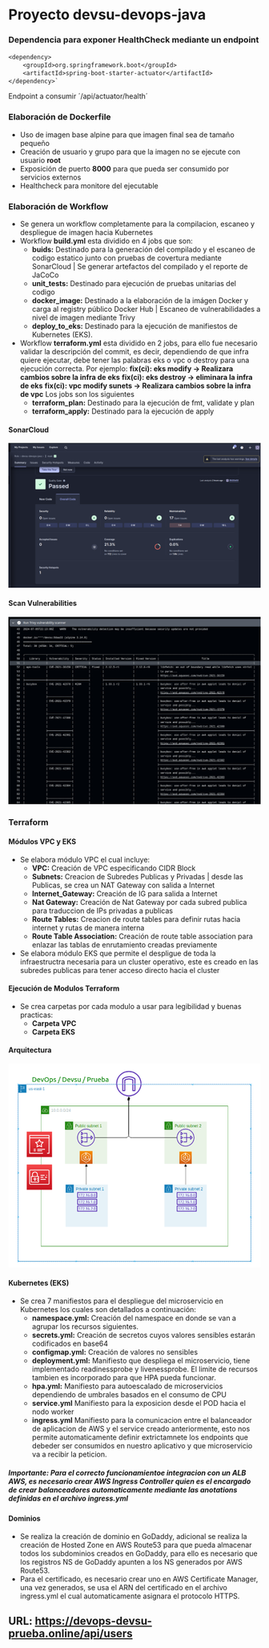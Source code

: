 # Proyecto devsu-devops-java

### Dependencia para exponer HealthCheck mediante un endpoint
~~~
<dependency>
    <groupId>org.springframework.boot</groupId>
    <artifactId>spring-boot-starter-actuator</artifactId>
</dependency>`
~~~
Endpoint a consumir ´/api/actuator/health´
### Elaboración de Dockerfile
-  Uso de imagen base alpine para que imagen final sea de tamaño pequeño
-  Creación de usuario y grupo para que la imagen no se ejecute con usuario **root**
-  Exposición de puerto **8000** para que pueda ser consumido por servicios externos
-  Healthcheck para monitore del ejecutable

### Elaboración de Workflow
- Se genera un workflow completamente para la compilacion, escaneo y despliegue de imagen hacia Kubernetes
- Workflow **build.yml** esta dividido en 4 jobs que son:
    - **buids:**  Destinado para la generación del compilado y el escaneo de codigo estatico junto con pruebas de covertura mediante SonarCloud | Se generar artefactos del compilado y el reporte de JaCoCo
    - **unit_tests:** Destinado para ejecución de pruebas unitarias del codigo
    - **docker_image:** Destinado a la elaboración de la imágen Docker y carga al registry público Docker Hub | Escaneo de vulnerabilidades a nivel de imagen mediante Trivy
    - **deploy_to_eks:** Destinado para la ejecución de manifiestos de Kubernetes (EKS).
- Workflow **terraform.yml** esta dividido en 2 jobs, para ello fue necesario validar la descripción del commit, es decir, dependiendo de que infra quiere ejecutar, debe tener las palabras eks o vpc o destroy para una ejecución correcta. Por ejemplo: 
**fix(ci): eks modify -> Realizara cambios sobre la infra de eks**
**fix(ci): eks destroy -> eliminara la infra de eks**
**fix(ci): vpc modify sunets -> Realizara cambios sobre la infra de vpc**
Los jobs son los siguientes
    -   **terraform_plan:** Destinado para la ejecución de fmt, validate y plan
    -   **terraform_apply:** Destinado para la ejecución de apply

#### SonarCloud

![SonarCloud](./img/SonarCloud.png)

#### Scan Vulnerabilities

![ScanVulnerabilities](./img/ScanVulnerabilities.png)

### Terraform
#### Módulos VPC y EKS
- Se elabora módulo VPC el cual incluye:
    - **VPC:** Creación de VPC especificando CIDR Block
    - **Subnets:** Creacion de Subredes Publicas y Privadas | desde las Publicas, se crea un NAT Gateway con salida a Internet
    - **Internet_Gateway:** Creación de IG para salida a Internet
    - **Nat Gateway:** Creación de Nat Gateway por cada subred publica para traduccion de IPs privadas a publicas
    - **Route Tables:** Creacion de route tables para definir rutas hacia internet y rutas de manera interna
    - **Route Table Association:** Creación de route table association para enlazar las tablas de enrutamiento creadas previamente
- Se elabora módulo EKS que permite el despligue de toda la infraestructra necesaria para un cluster operativo, este es creado en las subredes publicas para tener acceso directo hacia el cluster
#### Ejecución de Modulos Terraform
- Se crea carpetas por cada modulo a usar para legibilidad y buenas practicas:
    - **Carpeta VPC**
    - **Carpeta EKS**
#### Arquitectura

![Arquitectura](./img/Arquitectura.png)

#### Kubernetes (EKS)
- Se crea 7 manifiestos para el despliegue del microservicio en Kubernetes los cuales son detallados a continuación:
    - **namespace.yml:** Creación del namespace en donde se van a agrupar los recursos siguientes.
    - **secrets.yml:** Creación de secretos cuyos valores sensibles estarán codificados en base64
    - **configmap.yml:** Creación de valores no sensibles
    - **deployment.yml:** Manifiesto que despliega el microservicio, tiene implementado readinessprobe y livenessprobe. El limite de recursos tambien es incorporado para que HPA pueda funcionar.
    - **hpa.yml:** Manifiesto para autoescalado de microservicios dependiendo de umbrales basados en el consumo de CPU
    - **service.yml** Manifiesto para la exposicion desde el POD hacia el nodo worker
    - **ingress.yml** Manifiesto para la comunicacion entre el balanceador de aplicacion de AWS y el service creado anteriormente, esto nos permite automaticamente definir extrictamnete los endpoints que debeder ser consumidos en nuestro aplicativo y que microservicio va a recibir la peticion.

##### Importante: Para el correcto funcionamientoe integracion con un ALB AWS, es necesario crear AWS Ingress Controller quien es el encargado de crear balanceadores automaticamente mediante las anotations definidas en el archivo ingress.yml
####
#### Dominios
- Se realiza la creación de dominio en GoDaddy, adicional se realiza la creación de Hosted Zone en AWS Route53 para que pueda almacenar todos los subdominios creados en GoDaddy, para ello es necesario que los registros NS de GoDaddy apunten a los NS generados por AWS Route53.
- Para el certificado, es necesario crear uno en AWS Certificate Manager, una vez generados, se usa el ARN del certificado en el archivo ingress.yml el cual automaticamente asignara el protocolo HTTPS.

## URL: https://devops-devsu-prueba.online/api/users